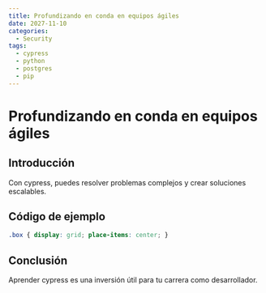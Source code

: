 ```yaml
---
title: Profundizando en conda en equipos ágiles
date: 2027-11-10
categories:
  - Security
tags:
  - cypress
  - python
  - postgres
  - pip
---
```


# Profundizando en conda en equipos ágiles

## Introducción

Con cypress, puedes resolver problemas complejos y crear soluciones escalables.

## Código de ejemplo

```css
.box { display: grid; place-items: center; }
```

## Conclusión

Aprender cypress es una inversión útil para tu carrera como desarrollador.